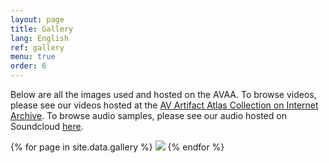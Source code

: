 ```yaml
---
layout: page
title: Gallery
lang: English
ref: gallery
menu: true
order: 6
---
```


Below are all the images used and hosted on the AVAA. To browse videos, please see our videos hosted at the [AV Artifact Atlas Collection on Internet Archive](https://archive.org/details/avartifactatlas?sort=-date). To browse audio samples, please see our audio hosted on Soundcloud [here](https://soundcloud.com/av_artifact_atlas).


{% for page in site.data.gallery %}
  <a href="{{ site.baseurl }}/artifacts/{{ page.for_page }}"><img class="gallery" src="{{ site.baseurl }}/images/{{ page.file }}"/></a>
{% endfor %}
